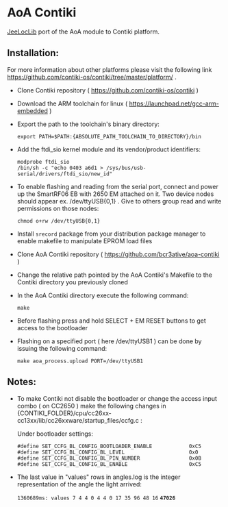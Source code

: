 # AoA Contiki

[JeeLocLib](https://github.com/darbula/JeeLocLib) port of the AoA module to Contiki platform.

## Installation:

For more information about other platforms please visit the following link https://github.com/contiki-os/contiki/tree/master/platform/ .


- Clone Contiki repository ( https://github.com/contiki-os/contiki )

- Download the ARM toolchain for linux ( https://launchpad.net/gcc-arm-embedded )

- Export the path to the toolchain's binary directory:

  `export PATH=$PATH:{ABSOLUTE_PATH_TOOLCHAIN_TO_DIRECTORY}/bin`

- Add the ftdi_sio kernel module and its vendor/product identifiers:

  ```
  modprobe ftdi_sio
  /bin/sh -c "echo 0403 a6d1 > /sys/bus/usb-serial/drivers/ftdi_sio/new_id"
  ```
- To enable flashing and reading from the serial port, connect and power up the SmartRF06 EB with 2650 EM attached on it.
Two device nodes should appear ex. /dev/ttyUSB{0,1} . Give to others group read and write permissions on those nodes:

  `chmod o+rw /dev/ttyUSB{0,1}`

- Install `srecord` package from your distribution package manager to enable makefile to manipulate EPROM load files

- Clone  AoA Contiki repository ( https://github.com/bcr3ative/aoa-contiki )

- Change the relative path pointed by the AoA Contiki's Makefile to the Contiki directory you previously cloned

- In the AoA Contiki directory execute the following command:

  `make`

- Before flashing press and hold SELECT + EM RESET buttons to get access to the bootloader

- Flashing on a specified port ( here /dev/ttyUSB1 ) can be done by issuing the following command:

  `make aoa_process.upload PORT=/dev/ttyUSB1`

## Notes:

- To make Contiki not disable the bootloader or change the access input combo ( on CC2650 ) make the following changes in {CONTIKI_FOLDER}/cpu/cc26xx-cc13xx/lib/cc26xxware/startup_files/ccfg.c :

  Under bootloader settings:
  ```
  #define SET_CCFG_BL_CONFIG_BOOTLOADER_ENABLE            0xC5
  #define SET_CCFG_BL_CONFIG_BL_LEVEL                     0x0
  #define SET_CCFG_BL_CONFIG_BL_PIN_NUMBER                0x0B
  #define SET_CCFG_BL_CONFIG_BL_ENABLE                    0xC5
  ```

- The last value in "values" rows in angles.log is the integer representation of the angle the light arrived:

  `1360689ms: values 7 4 4 0 4 4 0 17 35 96 48 16` **`47026`**
